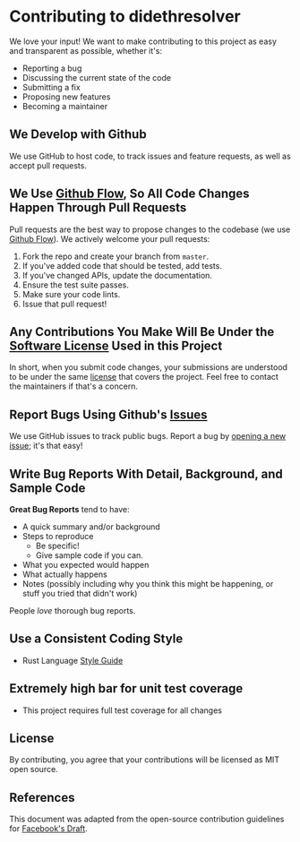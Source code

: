 # Contributing to didethresolver

We love your input! We want to make contributing to this project as easy and transparent as possible, whether it's:

- Reporting a bug
- Discussing the current state of the code
- Submitting a fix
- Proposing new features
- Becoming a maintainer

## We Develop with Github

We use GitHub to host code, to track issues and feature requests, as well as accept pull requests.

## We Use [Github Flow](https://guides.github.com/introduction/flow/index.html), So All Code Changes Happen Through Pull Requests

Pull requests are the best way to propose changes to the codebase (we use [Github Flow](https://guides.github.com/introduction/flow/index.html)). We actively welcome your pull requests:

1. Fork the repo and create your branch from `master`.
2. If you've added code that should be tested, add tests.
3. If you've changed APIs, update the documentation.
4. Ensure the test suite passes.
5. Make sure your code lints.
6. Issue that pull request!

## Any Contributions You Make Will Be Under the [Software License](LICENSE.md) Used in this Project

In short, when you submit code changes, your submissions are understood to be under the same [license](LICENSE.md) that covers the project. Feel free to contact the maintainers if that's a concern.

## Report Bugs Using Github's [Issues](https://github.com/xmtp/didethresolver/issues)

We use GitHub issues to track public bugs. Report a bug by [opening a new issue](https://github.com/xmtp/didethresolver/issues); it's that easy!

## Write Bug Reports With Detail, Background, and Sample Code

**Great Bug Reports** tend to have:

- A quick summary and/or background
- Steps to reproduce
  - Be specific!
  - Give sample code if you can.
- What you expected would happen
- What actually happens
- Notes (possibly including why you think this might be happening, or stuff you tried that didn't work)

People _love_ thorough bug reports.

## Use a Consistent Coding Style

- Rust Language [Style Guide](https://doc.rust-lang.org/beta/style-guide/index.html)

## Extremely high bar for unit test coverage

- This project requires full test coverage for all changes

## License

By contributing, you agree that your contributions will be licensed as MIT open source.

## References

This document was adapted from the open-source contribution guidelines for [Facebook's Draft](https://github.com/facebook/draft-js).
